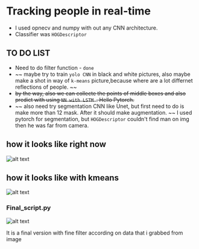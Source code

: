 # Tracking people in real-time



- I used opnecv and numpy with out any CNN architecture.
- Сlassifier was `HOGDescriptor`

## **TO DO LIST**

- Need to do filter function - `done`
- ~~ maybe try to train `yolo CNN` in black and white pictures, also maybe make a shot in way of `k-means` picture,because where are a lot differnet reflections of people. ~~
- ~~by the way, also we can collecte the points of middle boxes and also predict with using `NN with LSTM `. Hello Pytorch.~~
- ~~ also  need try segmentation CNN like Unet, but first need to do is make more than 12 mask. After it should make augmentation. ~~ I used pytorch for segmentation, but `HOGDescriptor` couldn't find man on img then he was far from camera.

## how it looks like right now
![alt text](https://i.ibb.co/VgDJ4Cs/photo-2023-04-02-21-58-01.jpg)

## how it looks like with kmeans
![alt text](https://i.ibb.co/6FtNkKm/iz2-LDu-E-JTs.jpg)

### Final_script.py

![alt text](https://i.ibb.co/6FtNkKm/iz2-LDu-E-JTs.jpg)

It is a final version with fine filter according on data that i grabbed from image

 
